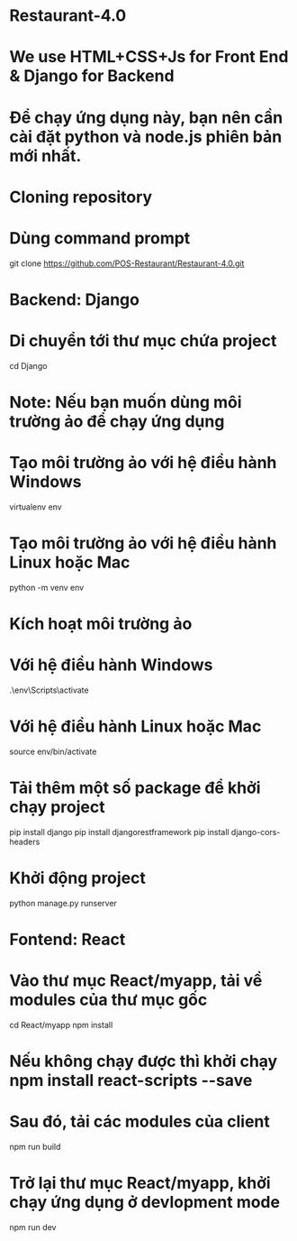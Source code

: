 # Restaurant-4.0
# We use HTML+CSS+Js for Front End &amp; Django for Backend
# Để chạy ứng dụng này, bạn nên cần cài đặt python và node.js phiên bản mới nhất.
# Cloning repository
# Dùng command prompt
git clone https://github.com/POS-Restaurant/Restaurant-4.0.git
# Backend: Django
# Di chuyển tới thư mục chứa project
cd Django
# Note: Nếu bạn muốn dùng môi trường ảo để chạy ứng dụng
# Tạo môi trường ảo với hệ điều hành Windows
virtualenv env
# Tạo môi trường ảo với hệ điều hành Linux hoặc Mac
python -m venv env
# Kích hoạt môi trường ảo
# Với hệ điều hành Windows
.\env\Scripts\activate
# Với hệ điều hành Linux hoặc Mac
source env/bin/activate
# Tải thêm một số package để khởi chạy project
pip install django
pip install djangorestframework
pip install django-cors-headers
# Khởi động project
python manage.py runserver
# Fontend: React
# Vào thư mục React/myapp, tải về modules của thư mục gốc
cd React/myapp
npm install 
# Nếu không chạy được thì khởi chạy npm install react-scripts --save
# Sau đó, tải các modules của client
npm run build
# Trở lại thư mục React/myapp, khởi chạy ứng dụng ở devlopment mode
npm run dev